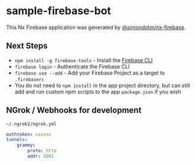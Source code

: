 # sample-firebase-bot

This Nx Firebase application was generated by [@simondotm/nx-firebase](https://github.com/simondotm/nx-firebase).

## Next Steps

-   `npm install -g firebase-tools` - Install the [Firebase CLI](https://firebase.google.com/docs/cli)
-   `firebase login` - Authenticate the Firebase CLI
-   `firebase use --add` - Add your Firebase Project as a target to `.firebaserc`
-   You do not need to `npm install` in the app project directory, but can still add and run custom npm scripts to the app `package.json` if you wish

## NGrok / Webhooks for development

`~/.ngrok2/ngrok.yml`

```yml
authtoken: xxxxxx
tunnels:
    grammy:
        proto: http
        addr: 5001
```

